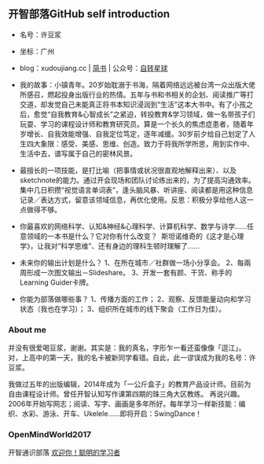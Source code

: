 
## 开智部落GitHub self introduction

- 名号：许豆浆
- 坐标：广州
- blog：xudoujiang.cc | [简书](http://www.jianshu.com/u/wqPA8S) | 公众号：[自转星球](https://mp.weixin.qq.com/profile?src=3&timestamp=1506954239&ver=1&signature=K1829n0*JdTzR1Lxd-1NVYr8HFWg69-Sdn3aYoctGrsoeCk5FHHvMSv8odGVpWtuKMnYcvDv2TYJpz9Tz2dvmQ==)

- 我的故事：小镇青年。20岁始耽溺于书海，隔着网络远远被台湾一众出版大佬所感召，燃起投身出版行业的热情。五年与书和书相关的企划、阅读推广等打交道，却发觉自己未能真正将书本知识浸润到“生活”这本大书中。有了小孩之后，愈觉“自我教育&心智成长”之紧迫，转投教育&学习领域，做一名带孩子们玩耍、学习的课程设计师和教育研究员。算是一个长久的焦虑症患者，随着年岁增长、自我效能增强、自我定位笃定，逐年减缓。30岁前夕给自己划定了人生四大象限：感受、美感、思维、创造。致力于将我所学所思，用到实作中、生活中去，谱写属于自己的密林风景。

- 最擅长的一项技能，是打比喻（把事情或状况很直观地解释出来）、以及sketchnote的能力。通过开会现场和团队讨论练出来的，为了提高沟通效率。集中几日积攒“视觉语言单词表”，逢头脑风暴、听讲座、阅读都是用这种信息记录／表达方式，留意该领域信息，再优化使用。反思：积极分享给他人这一点做得不够。

- 你最喜欢的网络科学、认知&神经&心理科学、计算机科学、数学与诗学……任意领域的一本书是什么？它对你有什么改变？  斯坦诺维奇的《这才是心理学》，让我对“科学思维”、还有身边的理科生顿时理解了……
- 未来你的输出计划是什么？
1、在所在城市／社群做一场小分享会。
2、每兩周形成一次图文输出－Slideshare。
3、开发一套有颜、干货、称手的Learning Guider卡牌。

- 你能为部落做哪些事？
1、传播方面的工作；
2、观察、反馈能量动向和学习状态（我也在学习）；
3、组织所在城市的线下聚会（工作日为佳）。

### About me
并没有很爱喝豆浆，谢谢。其实是：我的真名，字形乍一看还蛮像像「逗江」。对，上高中的第一天，我的名卡被新同学看错。自此，此一谬误成为我的名号：许豆浆。

我做过五年的出版编辑，2014年成为「一公斤盒子」的教育产品设计师。目前为自由课程设计师。曾任开智认知写作课第四期的珠三角大区教练。
再说兴趣。2006年开始写网志；阅读、写字、画画是多年所好。每年学习一样新技能：编织、水彩、游泳、开车、Ukelele……即将开启：SwingDance！




### OpenMindWorld2017
开智通识部落
[欢迎你！聪明的学习者](https://github.com/OpenMindClub/OpenMindWorld/issues/5)
